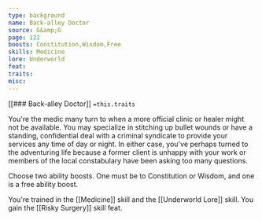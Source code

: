 ```yaml
---
type: background
name: Back-alley Doctor 
source: G&amp;G
page: 122
boosts: Constitution,Wisdom,Free
skills: Medicine
lore: Underworld
feat: 
traits: 
misc: 
---
```


[[### Back-alley Doctor]]
`=this.traits`


You're the medic many turn to when a more official clinic or healer might not be available. You may specialize in stitching up bullet wounds or have a standing, confidential deal with a criminal syndicate to provide your services any time of day or night. In either case, you've perhaps turned to the adventuring life because a former client is unhappy with your work or members of the local constabulary have been asking too many questions.

Choose two ability boosts. One must be to Constitution or Wisdom, and one is a free ability boost.

You're trained in the [[Medicine]] skill and the [[Underworld Lore]] skill. You gain the [[Risky Surgery]] skill feat.

